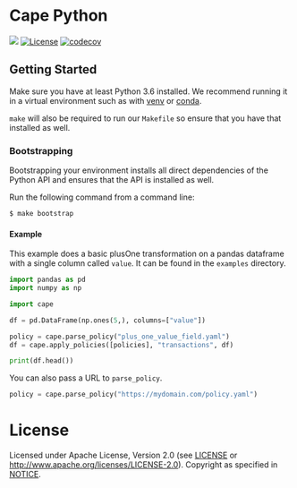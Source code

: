 # Cape Python

![](https://github.com/capeprivacy/cape-python/workflows/Main/badge.svg) [![License](https://img.shields.io/badge/License-Apache%202.0-blue.svg)](https://opensource.org/licenses/Apache-2.0) [![codecov](https://codecov.io/gh/capeprivacy/cape-python/branch/master/graph/badge.svg?token=L9A8HFAJK5)](https://codecov.io/gh/capeprivacy/cape-python)


## Getting Started

Make sure you have at least Python 3.6 installed. We recommend running it in a virtual environment
such as with [venv](https://docs.python.org/3/library/venv.html) or
[conda](https://www.anaconda.com/products/individual).

`make` will also be required to run our `Makefile` so ensure that you have that installed as well.

### Bootstrapping

Bootstrapping your environment installs all direct dependencies of the Python API
and ensures that the API is installed as well.

Run the following command from a command line:

```bash
$ make bootstrap
```

#### Example

This example does a basic plusOne transformation on a pandas dataframe with a single column called `value`. It can be
found in the `examples` directory.

```python
import pandas as pd
import numpy as np

import cape

df = pd.DataFrame(np.ones(5,), columns=["value"])

policy = cape.parse_policy("plus_one_value_field.yaml")
df = cape.apply_policies([policies], "transactions", df)

print(df.head())
```

You can also pass a URL to `parse_policy`.

```python
policy = cape.parse_policy("https://mydomain.com/policy.yaml")
```

# License

Licensed under Apache License, Version 2.0 (see [LICENSE](./LICENSE) or http://www.apache.org/licenses/LICENSE-2.0). Copyright as specified in [NOTICE](./NOTICE).
